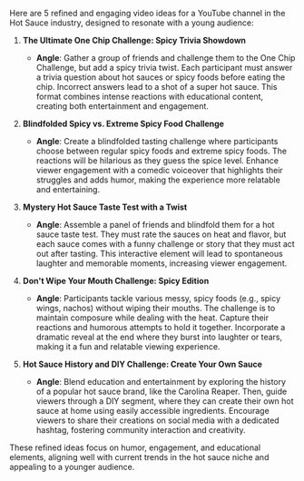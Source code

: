 Here are 5 refined and engaging video ideas for a YouTube channel in the Hot Sauce industry, designed to resonate with a young audience:

1. **The Ultimate One Chip Challenge: Spicy Trivia Showdown**
   - **Angle**: Gather a group of friends and challenge them to the One Chip Challenge, but add a spicy trivia twist. Each participant must answer a trivia question about hot sauces or spicy foods before eating the chip. Incorrect answers lead to a shot of a super hot sauce. This format combines intense reactions with educational content, creating both entertainment and engagement.

2. **Blindfolded Spicy vs. Extreme Spicy Food Challenge**
   - **Angle**: Create a blindfolded tasting challenge where participants choose between regular spicy foods and extreme spicy foods. The reactions will be hilarious as they guess the spice level. Enhance viewer engagement with a comedic voiceover that highlights their struggles and adds humor, making the experience more relatable and entertaining.

3. **Mystery Hot Sauce Taste Test with a Twist**
   - **Angle**: Assemble a panel of friends and blindfold them for a hot sauce taste test. They must rate the sauces on heat and flavor, but each sauce comes with a funny challenge or story that they must act out after tasting. This interactive element will lead to spontaneous laughter and memorable moments, increasing viewer engagement.

4. **Don't Wipe Your Mouth Challenge: Spicy Edition**
   - **Angle**: Participants tackle various messy, spicy foods (e.g., spicy wings, nachos) without wiping their mouths. The challenge is to maintain composure while dealing with the heat. Capture their reactions and humorous attempts to hold it together. Incorporate a dramatic reveal at the end where they burst into laughter or tears, making it a fun and relatable viewing experience.

5. **Hot Sauce History and DIY Challenge: Create Your Own Sauce**
   - **Angle**: Blend education and entertainment by exploring the history of a popular hot sauce brand, like the Carolina Reaper. Then, guide viewers through a DIY segment, where they can create their own hot sauce at home using easily accessible ingredients. Encourage viewers to share their creations on social media with a dedicated hashtag, fostering community interaction and creativity.

These refined ideas focus on humor, engagement, and educational elements, aligning well with current trends in the hot sauce niche and appealing to a younger audience.